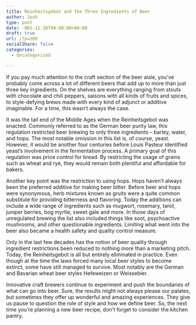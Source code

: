 ```yaml
---
title: Reinheitsgebot and the Three Ingredients of Beer
author: Josh
type: post
date: -001-11-30T00:00:00+00:00
draft: true
url: /?p=209
socialShare: false
categories:
  - Uncategorized

---
```

<p class="dropcap">
  If you pay much attention to the craft section of the beer aisle, you&#8217;ve probably come across a lot of different beers that add up to more than just three key ingredients. On the shelves are everything ranging from stouts with chocolate and chili peppers, saisons with all kinds of fruits and spices, to style-defying brews made with every kind of adjunct or additive imaginable. For a time, this wasn&#8217;t always the case.
</p>

It was the tail end of the Middle Ages when the Reinheitsgebot was enacted. Commonly referred to as the German beer purity law, this regulation restricted beer brewing to only three ingredients &#8211; barley, water, and hops. The most notable omission in this list is, of course, yeast. However, it would be another four centuries before Louis Pasteur identified yeast&#8217;s involvement in the fermentation process. A primary goal of this regulation was price control for bread. By restricting the usage of grains such as wheat and rye, they would remain both plentiful and affordable for bakers.

Another key point was the restriction to using hops. Hops haven&#8217;t always been the preferred additive for making beer bitter. Before beer and hops were synonymous, herb mixtures known as gruits were a quite common substitute for providing bitterness and flavoring. Today the additions can include a wide range of ingredients such as mugwort, rosemary, tarot, juniper berries, bog myrtle, sweet gale and more. In those days of unregulated brewing the list also included things like soot, psychoactive mushrooms, and other questionable ingredients. Limiting what went into the beer also became a health safety and quality control measure.

Only in the last few decades has the notion of beer quality through ingredient restrictions been reduced to nothing more than a marketing pitch. Today, the Reinheitsgebot is all but entirely eliminated in practice. Even though at the time the laws forced many local beer styles to become extinct, some have still managed to survive. Most notably are the German and Bavarian wheat beer styles Hefeweizen or Weissebier. 

Innovative craft brewers continue to experiment and push the boundaries of what can go into beer. Sure, the results might not always please our palates, but sometimes they offer up wonderful and amazing experiences. They give us pause to question the role of style and how we define beer. So, the next time you&#8217;re planning a new beer recipe, don&#8217;t forget to consider the kitchen pantry.